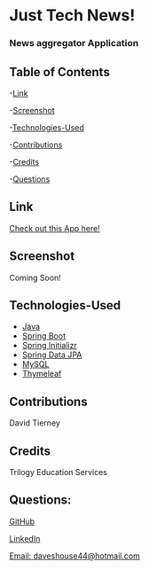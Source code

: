 # Just Tech News!

### News aggregator Application


## Table of Contents

-[Link](#link)

-[Screenshot](#screenshot)

-[Technologies-Used](#technologies-used)

-[Contributions](#contributions)

-[Credits](#credits)

-[Questions](#questions)


## Link

[Check out this App here!](https://javaintellij-technews.herokuapp.com/)


## Screenshot

Coming Soon!


## Technologies-Used

* [Java](https://www.oracle.com/java/technologies/)
* [Spring Boot](https://spring.io/projects/spring-boot)
* [Spring Initializr](https://start.spring.io/)
* [Spring Data JPA](https://spring.io/projects/spring-data-jpa)
* [MySQL](https://dev.mysql.com/doc/)
* [Thymeleaf](https://www.thymeleaf.org/)


## Contributions

David Tierney


## Credits

Trilogy Education Services


## Questions:

[GitHub](https://github.com/daveshouse44)

[LinkedIn](https://www.linkedin.com/in/david-tierney-652030214/)

[Email: daveshouse44@hotmail.com](mailto:daveshouse44@hotmail.com)